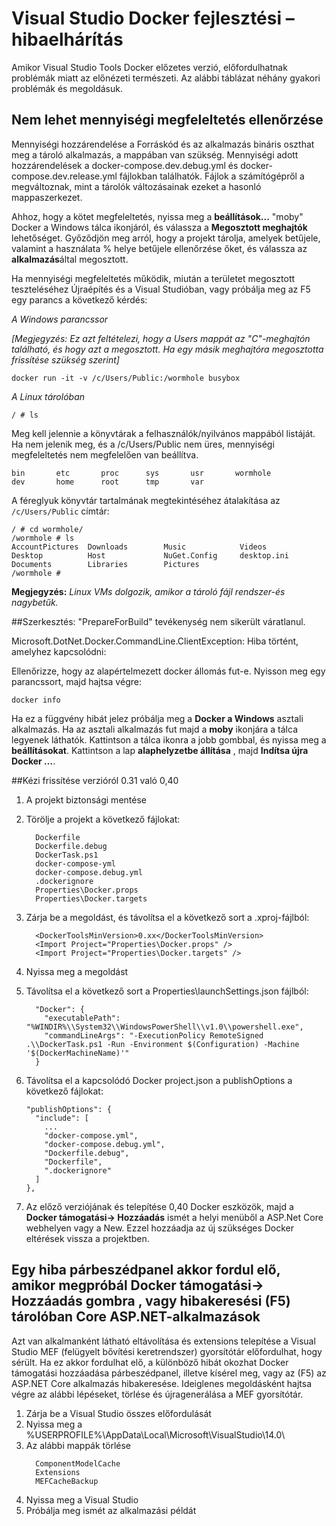 <properties
   pageTitle="A Windows Visual Studio segítségével a Docker ügyfél hibáinak elhárítása |} Microsoft Azure"
   description="Visual Studio létrehozása és web Apps alkalmazások telepítése a Windows Docker Visual Studio segítségével történő használatakor felmerülő problémák elhárítása"
   services="azure-container-service"
   documentationCenter="na"
   authors="mlearned"
   manager="douge"
   editor="" />
<tags
   ms.service="multiple"
   ms.devlang="dotnet"
   ms.topic="article"
   ms.tgt_pltfrm="na"
   ms.workload="multiple"
   ms.date="06/08/2016"
   ms.author="allclark" />

# <a name="troubleshooting-visual-studio-docker-development"></a>Visual Studio Docker fejlesztési – hibaelhárítás

Amikor Visual Studio Tools Docker előzetes verzió, előfordulhatnak problémák miatt az előnézeti természeti.
Az alábbi táblázat néhány gyakori problémák és megoldásuk.


## <a name="unable-to-validate-volume-mapping"></a>Nem lehet mennyiségi megfeleltetés ellenőrzése
Mennyiségi hozzárendelése a Forráskód és az alkalmazás bináris oszthat meg a tároló alkalmazás, a mappában van szükség.  Mennyiségi adott hozzárendelések a docker-compose.dev.debug.yml és docker-compose.dev.release.yml fájlokban találhatók. Fájlok a számítógépről a megváltoznak, mint a tárolók változásainak ezeket a hasonló mappaszerkezet.

Ahhoz, hogy a kötet megfeleltetés, nyissa meg a **beállítások...** "moby" Docker a Windows tálca ikonjáról, és válassza a **Megosztott meghajtók** lehetőséget.  Győződjön meg arról, hogy a projekt tárolja, amelyek betűjele, valamint a használata % helye betűjele ellenőrzése őket, és válassza az **alkalmazás**által megosztott.

Ha mennyiségi megfeleltetés működik, miután a területet megosztott teszteléséhez Újraépítés és a Visual Studióban, vagy próbálja meg az F5 egy parancs a következő kérdés:

*A Windows parancssor*

*[Megjegyzés: Ez azt feltételezi, hogy a Users mappát az "C"-meghajtón található, és hogy azt a megosztott.  Ha egy másik meghajtóra megosztotta frissítése szükség szerint]*
```
docker run -it -v /c/Users/Public:/wormhole busybox
```

*A Linux tárolóban*

```
/ # ls
```

Meg kell jelennie a könyvtárak a felhasználók/nyilvános mappából listáját.
Ha nem jelenik meg, és a /c/Users/Public nem üres, mennyiségi megfeleltetés nem megfelelően van beállítva. 

```
bin       etc       proc      sys       usr       wormhole
dev       home      root      tmp       var
```

A féreglyuk könyvtár tartalmának megtekintéséhez átalakítása az `/c/Users/Public` címtár:

```
/ # cd wormhole/
/wormhole # ls
AccountPictures  Downloads        Music            Videos
Desktop          Host             NuGet.Config     desktop.ini
Documents        Libraries        Pictures
/wormhole #
```

**Megjegyzés:** *Linux VMs dolgozik, amikor a tároló fájl rendszer-és nagybetűk.*

##<a name="build--prepareforbuild-task-failed-unexpectedly"></a>Szerkesztés: "PrepareForBuild" tevékenység nem sikerült váratlanul.

Microsoft.DotNet.Docker.CommandLine.ClientException: Hiba történt, amelyhez kapcsolódni:

Ellenőrizze, hogy az alapértelmezett docker állomás fut-e. Nyisson meg egy parancssort, majd hajtsa végre:

```
docker info
```

Ha ez a függvény hibát jelez próbálja meg a **Docker a Windows** asztali alkalmazás.  Ha az asztali alkalmazás fut majd a **moby** ikonjára a tálca legyenek láthatók. Kattintson a tálca ikonra a jobb gombbal, és nyissa meg a **beállításokat**.  Kattintson a lap **alaphelyzetbe állítása** , majd **Indítsa újra Docker …**.

##<a name="manually-upgrading-from-version-031-to-040"></a>Kézi frissítése verzióról 0.31 való 0,40


1. A projekt biztonsági mentése
1. Törölje a projekt a következő fájlokat:

    ```
      Dockerfile
      Dockerfile.debug
      DockerTask.ps1
      docker-compose-yml
      docker-compose.debug.yml
      .dockerignore
      Properties\Docker.props
      Properties\Docker.targets
    ```

1. Zárja be a megoldást, és távolítsa el a következő sort a .xproj-fájlból:

    ```
      <DockerToolsMinVersion>0.xx</DockerToolsMinVersion>
      <Import Project="Properties\Docker.props" />
      <Import Project="Properties\Docker.targets" />
    ```

1. Nyissa meg a megoldást
1. Távolítsa el a következő sort a Properties\launchSettings.json fájlból:

    ```
      "Docker": {
        "executablePath": "%WINDIR%\\System32\\WindowsPowerShell\\v1.0\\powershell.exe",
        "commandLineArgs": "-ExecutionPolicy RemoteSigned .\\DockerTask.ps1 -Run -Environment $(Configuration) -Machine '$(DockerMachineName)'"
      }
    ```

1. Távolítsa el a kapcsolódó Docker project.json a publishOptions a következő fájlokat:

    ```
    "publishOptions": {
      "include": [
        ...
        "docker-compose.yml",
        "docker-compose.debug.yml",
        "Dockerfile.debug",
        "Dockerfile",
        ".dockerignore"
      ]
    },
    ```

1. Az előző verziójának és telepítése 0,40 Docker eszközök, majd a **Docker támogatási-> Hozzáadás** ismét a helyi menüből a ASP.Net Core webhelyen vagy a New. Ezzel hozzáadja az új szükséges Docker eltérések vissza a projektben. 

## <a name="an-error-dialog-occurs-when-attempting-to-add-docker-support-or-debug-f5-an-aspnet-core-application-in-a-container"></a>Egy hiba párbeszédpanel akkor fordul elő, amikor megpróbál **Docker támogatási-> Hozzáadás gombra** , vagy hibakeresési (F5) tárolóban Core ASP.NET-alkalmazások

Azt van alkalmanként látható eltávolítása és extensions telepítése a Visual Studio MEF (felügyelt bővítési keretrendszer) gyorsítótár előfordulhat, hogy sérült. Ha ez akkor fordulhat elő, a különböző hibát okozhat Docker támogatási hozzáadása párbeszédpanel, illetve kísérel meg, vagy az (F5) az ASP.NET Core alkalmazás hibakeresése. Ideiglenes megoldásként hajtsa végre az alábbi lépéseket, törlése és újragenerálása a MEF gyorsítótár.

1. Zárja be a Visual Studio összes előfordulását
1. Nyissa meg a %USERPROFILE%\AppData\Local\Microsoft\VisualStudio\14.0\
1. Az alábbi mappák törlése
     ```
       ComponentModelCache
       Extensions
       MEFCacheBackup
    ```
1. Nyissa meg a Visual Studio
1. Próbálja meg ismét az alkalmazási példát 
